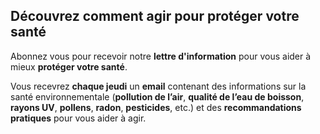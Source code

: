 ## Découvrez comment **agir** pour **protéger** votre **santé**

Abonnez vous pour recevoir notre **lettre d'information** pour vous aider à mieux **protéger votre santé**.

Vous recevrez **chaque jeudi** un **email** contenant des informations sur la santé environnementale (**pollution de l’air**, **qualité de l’eau de boisson**, **rayons UV**, **pollens**, **radon**, **pesticides**, etc.) et des **recommandations pratiques** pour vous aider à agir.
